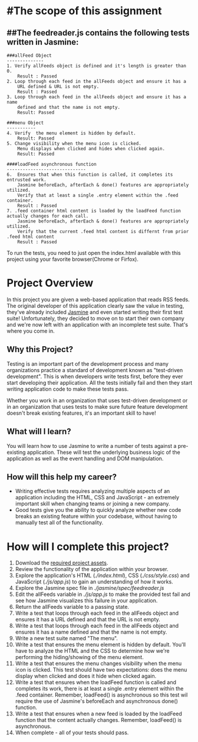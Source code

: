 #The scope of this assignment
=============================

##The feedreader.js contains the following tests written in Jasmine:
-----------------------------------------------------------------

	###allFeed Object
	--------------
	1. Verify allFeeds object is defined and it's length is greater than 0.
		Result : Passed
    2. Loop through each feed in the allFeeds object and ensure it has a 
		URL defined & URL is not empty.
		Result : Passed
    3. Loop through each feed in the allFeeds object and ensure it has a name 
		defined and that the name is not empty.
		Result: Passed
    
	###menu Object
	-----------
	4. Verify  the menu element is hidden by default. 
		Result: Passed
	5. Change visibility when the menu icon is clicked. 
		Menu displays when clicked and hides when clicked again.
		Result: Passed
	
	####loadFeed asynchronous function 
	------------------------------
	6.  Ensures that when this function is called, it completes its entrusted work.
		Jasmine beforeEach, afterEach & done() features are appropriately utilized. 
		Verify that at least a single .entry element within the .feed container. 
		Result : Passed
	7. .feed container html content is loaded by the loadFeed function actually changes for each call.
		Jasmine beforeEach, afterEach & done() features are appropriately utilized.
		Verify that the current .feed html content is differnt from prior .feed html content
		Result : Passed


To run the tests, you need to just open the index.html available with this project using your favorite browser(Chrome or Firfox).

# Project Overview

In this project you are given a web-based application that reads RSS feeds. The original developer of this application clearly saw the value in testing, they've already included [Jasmine](http://jasmine.github.io/) and even started writing their first test suite! Unfortunately, they decided to move on to start their own company and we're now left with an application with an incomplete test suite. That's where you come in.


## Why this Project?

Testing is an important part of the development process and many organizations practice a standard of development known as "test-driven development". This is when developers write tests first, before they ever start developing their application. All the tests initially fail and then they start writing application code to make these tests pass.

Whether you work in an organization that uses test-driven development or in an organization that uses tests to make sure future feature development doesn't break existing features, it's an important skill to have!


## What will I learn?

You will learn how to use Jasmine to write a number of tests against a pre-existing application. These will test the underlying business logic of the application as well as the event handling and DOM manipulation.


## How will this help my career?

* Writing effective tests requires analyzing multiple aspects of an application including the HTML, CSS and JavaScript - an extremely important skill when changing teams or joining a new company.
* Good tests give you the ability to quickly analyze whether new code breaks an existing feature within your codebase, without having to manually test all of the functionality.


# How will I complete this project?

1. Download the [required project assets](http://github.com/udacity/frontend-nanodegree-feedreader).
2. Review the functionality of the application within your browser.
3. Explore the application's HTML (*./index.html*), CSS (*./css/style.css*) and JavaScript (*./js/app.js*) to gain an understanding of how it works.
4. Explore the Jasmine spec file in *./jasmine/spec/feedreader.js*
5. Edit the allFeeds variable in *./js/app.js* to make the provided test fail and see how Jasmine visualizes this failure in your application.
6. Return the allFeeds variable to a passing state.
7. Write a test that loops through each feed in the allFeeds object and ensures it has a URL defined and that the URL is not empty.
8. Write a test that loops through each feed in the allFeeds object and ensures it has a name defined and that the name is not empty.
9. Write a new test suite named "The menu".
10. Write a test that ensures the menu element is hidden by default. You'll have to analyze the HTML and the CSS to determine how we're performing the hiding/showing of the menu element.
11. Write a test that ensures the menu changes visibility when the menu icon is clicked. This test should have two expectations: does the menu display when clicked and does it hide when clicked again.
12. Write a test that ensures when the loadFeed function is called and completes its work, there is at least a single .entry element within the .feed container. Remember, loadFeed() is asynchronous so this test wil require the use of Jasmine's beforeEach and asynchronous done() function.
13. Write a test that ensures when a new feed is loaded by the loadFeed function that the content actually changes. Remember, loadFeed() is asynchronous.
14. When complete - all of your tests should pass.
